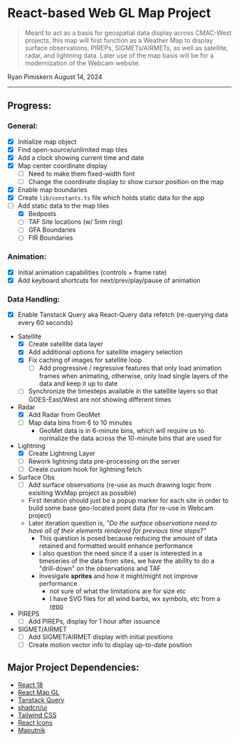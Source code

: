 # React-based Web GL Map Project

> Meant to act as a basis for geospatial data display across CMAC-West projects, this map will first function as a Weather Map to display surface observations, PIREPs, SIGMETs/AIRMETs, as well as satellite, radar, and lightning data. Later use of the map basis will be for a modernization of the Webcam website.

Ryan Pimiskern
August 14, 2024

---

## Progress:

### General:

- [x] Initialize map object
- [x] Find open-source/unlimited map tiles
- [x] Add a clock showing current time and date
- [x] Map center coordinate display
  - [ ] Need to make them fixed-width font
  - [ ] Change the coordinate display to show cursor position on the map
- [x] Enable map boundaries
- [x] Create `lib/constants.ts` file which holds static data for the app
- [ ] Add static data to the map tiles
  - [x] Bedposts
  - [ ] TAF Site locations (w/ 5nm ring)
  - [ ] GFA Boundaries
  - [ ] FIR Boundaries

### Animation:

- [x] Initial animation capabilities (controls + frame rate)
- [x] Add keyboard shortcuts for next/prev/play/pause of animation

### Data Handling:

- [x] Enable Tanstack Query aka React-Query data refetch (re-querying data every 60 seconds)
- Satellite
  - [x] Create satellite data layer
  - [x] Add additional options for satellite imagery selection
  - [x] Fix caching of images for satellite loop
    - [ ] Add progressive / regressive features that only load animation frames when animating, otherwise, only load single layers of the data and keep it up to date
  - [ ] Synchronize the timesteps available in the satellite layers so that GOES-East/West are not showing different times
- Radar
  - [x] Add Radar from GeoMet
  - [ ] Map data bins from 6 to 10 minutes
    - GeoMet data is in 6-minute bins, which will require us to normalize the data across the 10-minute bins that are used for
- Lightning
  - [x] Create Lightning Layer
  - [ ] Rework lightning data pre-processing on the server
  - [ ] Create custom hook for lightning fetch
- Surface Obs
  - [ ] Add surface observations (re-use as much drawing logic from exisiting WxMap project as possible)
  - First iteration should just be a popup marker for each site in order to build some base geo-located point data (for re-use in Webcam project)
  - Later iteration question is, _"Do the surface observations need to have all of their elements rendered for previous time steps?"_
    - This question is posed because reducing the amount of data retained and formatted would enhance performance
    - I also question the need since if a user is interested in a timeseries of the data from sites, we have the ability to do a "drill-down" on the observations and TAF
    - Invesigate **sprites** and how it might/might not improve performance
      - not sure of what the limitations are for size etc
      - I have SVG files for all wind barbs, wx symbols, etc from a [repo](https://www.github.com/plymer/wx-symbols)
- PIREPS
  - [ ] Add PIREPs, display for 1 hour after issuance
- SIGMET/AIRMET
  - [ ] Add SIGMET/AIRMET display with initial positions
  - [ ] Create motion vector info to display up-to-date position

## Major Project Dependencies:

- [React 18](https://react.dev/reference/react)
- [React Map GL](https://visgl.github.io/react-map-gl/)
- [Tanstack Query](https://tanstack.com/query/latest/docs/framework/react/overview)
- [shadcn/ui](https://ui.shadcn.com/)
- [Tailwind CSS](https://tailwindcss.com/)
- [React Icons](https://react-icons.github.io/react-icons/)
- [Maputnik](https://maplibre.org/maputnik/)
